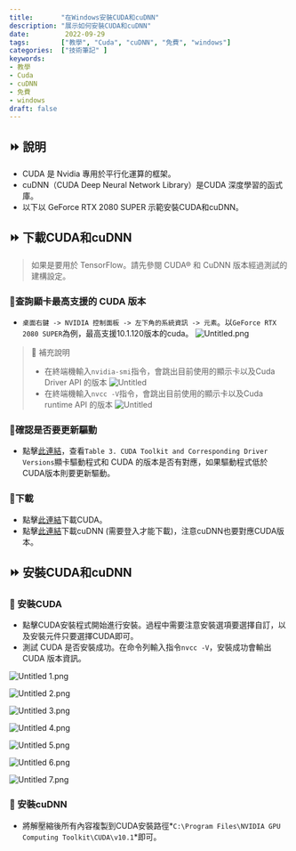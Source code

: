 ```yaml
---
title:       "在Windows安裝CUDA和cuDNN"
description: "展示如何安裝CUDA和cuDNN"
date:         2022-09-29
tags:        ["教學", "Cuda", "cuDNN", "免費", "windows"]
categories:  ["技術筆記" ]
keywords:
- 教學
- Cuda
- cuDNN
- 免費
- windows
draft: false
---
```

<!--more-->


## ⏩ 說明

- CUDA 是 Nvidia 專用於平行化運算的框架。
- cuDNN（CUDA Deep Neural Network Library）是CUDA 深度學習的函式庫。
- 以下以 GeForce RTX 2080 SUPER 示範安裝CUDA和cuDNN。

## ⏩ 下載CUDA和cuDNN
> 如果是要用於 TensorFlow。請先參閱 CUDA® 和 CuDNN 版本經過測試的建構設定。
> 

### 📌查詢顯卡最高支援的 CUDA 版本
- `桌面右鍵 -> NVIDIA 控制面板 -> 左下角的系統資訊 -> 元素`。以`GeForce RTX 2080 SUPER`為例，最高支援10.1.120版本的cuda。
![Untitled.png](images/Untitled.png " ")

> 📖  補充說明
> - 在終端機輸入`nvidia-smi`指令，會跳出目前使用的顯示卡以及Cuda Driver API 的版本
> ![Untitled](images/smi.png " ")
> - 在終端機輸入`nvcc -V`指令，會跳出目前使用的顯示卡以及Cuda runtime API 的版本
> ![Untitled](images/nvcc.png " ")

### 📌確認是否要更新驅動

- 點擊[此連結](https://docs.nvidia.com/cuda/cuda-toolkit-release-notes/index.html)，查看`Table 3. CUDA Toolkit and Corresponding Driver Versions`顯卡驅動程式和 CUDA 的版本是否有對應，如果驅動程式低於CUDA版本則要更新驅動。

### 📌下載

- 點擊[此連結](https://developer.nvidia.com/cuda-toolkit-archive)下載CUDA。
- 點擊[此連結](https://developer.nvidia.com/rdp/cudnn-archive)下載cuDNN (需要登入才能下載)，注意cuDNN也要對應CUDA版本。

## ⏩ 安裝CUDA和cuDNN
### 📌 安裝CUDA

- 點擊CUDA安裝程式開始進行安裝。過程中需要注意安裝選項要選擇自訂，以及安裝元件只要選擇CUDA即可。
- 測試 CUDA 是否安裝成功。在命令列輸入指令`nvcc -V`，安裝成功會輸出 CUDA 版本資訊。

![Untitled 1.png](images/Untitled_1.png " ")

![Untitled 2.png](images/Untitled_2.png " ")

![Untitled 3.png](images/Untitled_3.png " ")

![Untitled 4.png](images/Untitled_4.png " ")

![Untitled 5.png](images/Untitled_5.png " ")

![Untitled 6.png](images/Untitled_6.png " ")

![Untitled 7.png](images/Untitled_7.png " ")

### 📌 安裝cuDNN

- 將解壓縮後所有內容複製到CUDA安裝路徑*`C:\Program Files\NVIDIA GPU Computing Toolkit\CUDA\v10.1`*即可。